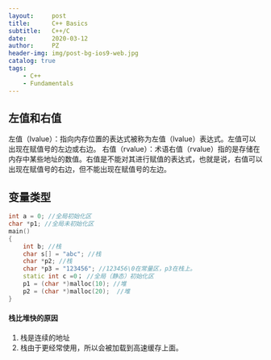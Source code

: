 ```yaml
---
layout:     post
title:      C++ Basics
subtitle:   C++/C
date:       2020-03-12
author:     PZ
header-img: img/post-bg-ios9-web.jpg
catalog: true
tags:
    - C++
    - Fundamentals
---
```


## 左值和右值

左值（lvalue）：指向内存位置的表达式被称为左值（lvalue）表达式。左值可以出现在赋值号的左边或右边。
右值（rvalue）：术语右值（rvalue）指的是存储在内存中某些地址的数值。右值是不能对其进行赋值的表达式，也就是说，右值可以出现在赋值号的右边，但不能出现在赋值号的左边。

## 变量类型

```c++
int a = 0; //全局初始化区 
char *p1; //全局未初始化区 
main() 
{ 
    int b; //栈 
    char s[] = "abc"; //栈 
    char *p2; //栈 
    char *p3 = "123456"; //123456\0在常量区，p3在栈上。 
    static int c =0； //全局（静态）初始化区 
    p1 = (char *)malloc(10); //堆 
    p2 = (char *)malloc(20);  //堆 
}
```
#### 栈比堆快的原因

1. 栈是连续的地址
2. 栈由于更经常使用，所以会被加载到高速缓存上面。

